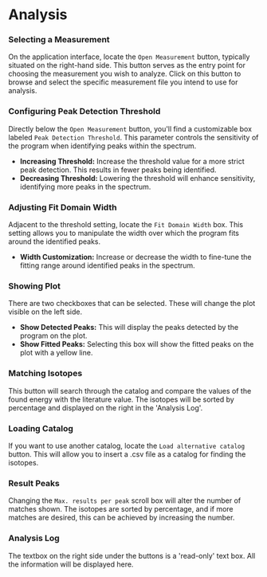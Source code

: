 # Analysis

### Selecting a Measurement
On the application interface, locate the `Open Measurement` button, typically situated on the right-hand side. This button serves as the entry point for choosing the measurement you wish to analyze. Click on this button to browse and select the specific measurement file you intend to use for analysis.

### Configuring Peak Detection Threshold
Directly below the `Open Measurement` button, you'll find a customizable box labeled `Peak Detection Threshold`. This parameter controls the sensitivity of the program when identifying peaks within the spectrum.

- **Increasing Threshold:** Increase the threshold value for a more strict peak detection. This results in fewer peaks being identified.
- **Decreasing Threshold:** Lowering the threshold will enhance sensitivity, identifying more peaks in the spectrum.

### Adjusting Fit Domain Width
Adjacent to the threshold setting, locate the `Fit Domain Width` box. This setting allows you to manipulate the width over which the program fits around the identified peaks.

- **Width Customization:** Increase or decrease the width to fine-tune the fitting range around identified peaks in the spectrum.

### Showing Plot
There are two checkboxes that can be selected. These will change the plot visible on the left side.

- **Show Detected Peaks:** This will display the peaks detected by the program on the plot.
- **Show Fitted Peaks:** Selecting this box will show the fitted peaks on the plot with a yellow line.

### Matching Isotopes
This button will search through the catalog and compare the values of the found energy with the literature value. The isotopes will be sorted by percentage and displayed on the right in the 'Analysis Log'.

### Loading Catalog
If you want to use another catalog, locate the `Load alternative catalog` button. This will allow you to insert a .csv file as a catalog for finding the isotopes.

### Result Peaks
Changing the `Max. results per peak` scroll box will alter the number of matches shown. The isotopes are sorted by percentage, and if more matches are desired, this can be achieved by increasing the number.

### Analysis Log
The textbox on the right side under the buttons is a 'read-only' text box. All the information will be displayed here.